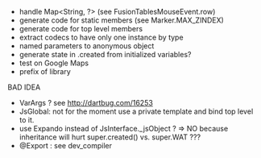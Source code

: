 - handle Map<String, ?> (see FusionTablesMouseEvent.row)
- generate code for static members (see Marker.MAX_ZINDEX)
- generate code for top level members
- extract codecs to have only one instance by type
- named parameters to anonymous object
- generate state in .created from initialized variables?
- test on Google Maps
- prefix of library



BAD IDEA
- VarArgs ? see http://dartbug.com/16253
- JsGlobal: not for the moment use a private template and bind top level to it.
- use Expando<JsObject> instead of JsInterface._jsObject ? => NO because 
inheritance will hurt super.created() vs. super.WAT ??? 
- @Export  : see dev_compiler
